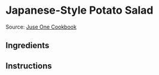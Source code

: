 # Japanese-Style Potato Salad

Source: [Juse One Cookbook](http://www.justonecookbook.com/pressure-cooker-potato-salad/)

## Ingredients


## Instructions
